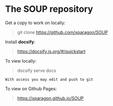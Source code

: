 # The SOUP repository

Get a copy to work on locally:
> git clone https://github.com/xparagon/SOUP

Install **docsify**:
> https://docsify.js.org/#/quickstart

To view locally:
> docsify serve docs

    With access you may edit and push to git

To view on Github Pages:
> https://xparagon.github.io/SOUP
